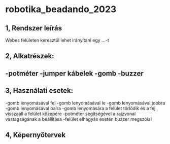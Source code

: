# robotika_beadando_2023


## 1, Rendszer leírás

Webes felületen keresztül lehet irányítani egy ...-t 


## 2, Alkatrészek:

-potméter
-jumper kábelek
-gomb
-buzzer
-

## 3, Használati esetek: 

-gomb lenyomásával fel
-gomb lenyomásával le
-gomb lenyomásával jobbra
-gomb lenyomásával balra
-gomb lenyomására a felület törlődik és a fej visszaáll a felület közepére
-potméter segítségével a rajzvonal vastagságának a beállítása
-felület elhagyás esetén buzzer megszólal

## 4, Képernyőtervek



